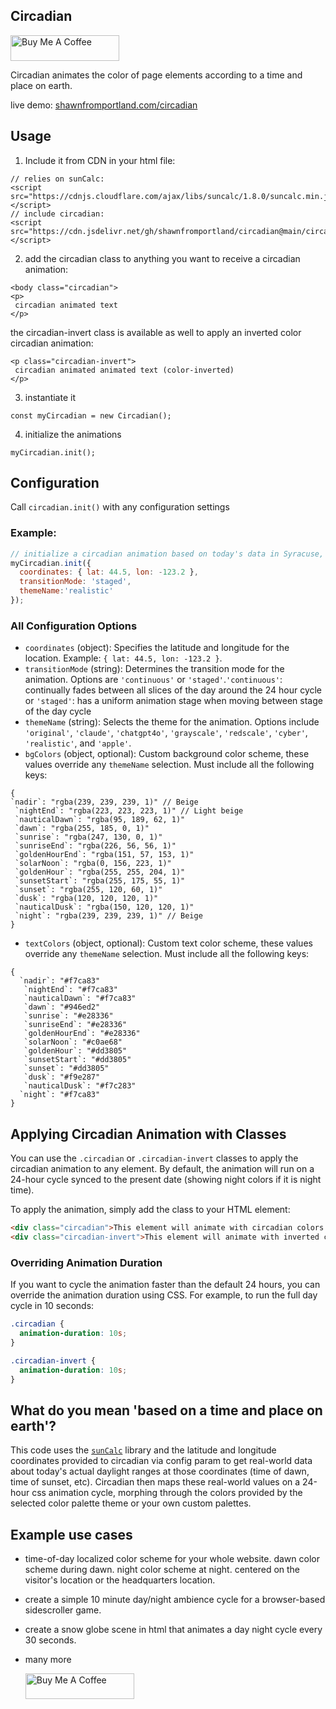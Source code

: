 
## Circadian
<a href="https://www.buymeacoffee.com/shawnfromportland" target="_blank"><img src="https://cdn.buymeacoffee.com/buttons/default-orange.png" alt="Buy Me A Coffee" height="41" width="174"></a>  
  

Circadian animates the color of page elements according to a time and place on earth.  
  
  live demo: <a href="https://shawnfromportland.com/circadian">shawnfromportland.com/circadian</a>

## Usage

1. Include it from CDN in your html file:
```
// relies on sunCalc:
<script src="https://cdnjs.cloudflare.com/ajax/libs/suncalc/1.8.0/suncalc.min.js"></script>
// include circadian:
<script src="https://cdn.jsdelivr.net/gh/shawnfromportland/circadian@main/circadian.js"></script>
```
2. add the circadian class to anything you want to receive a circadian animation:
```
<body class="circadian">
<p>
 circadian animated text
</p>
```
the circadian-invert class is available as well to apply an inverted color circadian animation:
```
<p class="circadian-invert">
 circadian animated animated text (color-inverted)
</p>
```
3. instantiate it
```
const myCircadian = new Circadian();
```
4. initialize the animations
```
myCircadian.init();
```


## Configuration

Call `circadian.init()` with any configuration settings
### Example:
```javascript
// initialize a circadian animation based on today's data in Syracuse, NY, using the staged transitionMode and realistic theme colors.
myCircadian.init({
  coordinates: { lat: 44.5, lon: -123.2 },
  transitionMode: 'staged',
  themeName:'realistic' 
});
```

  ### All Configuration Options

  - `coordinates` (object): Specifies the latitude and longitude for the location. Example: `{ lat: 44.5, lon: -123.2 }`.
  - `transitionMode` (string): Determines the transition mode for the animation. Options are `'continuous'` or `'staged'`.`'continuous'`: continually fades between all slices of the day around the 24 hour cycle or `'staged'`: has a uniform animation stage when moving between stage of the day cycle
  - `themeName` (string): Selects the theme for the animation. Options include `'original'`, `'claude'`, `'chatgpt4o'`, `'grayscale'`, `'redscale'`, `'cyber'`, `'realistic'`, and `'apple'`.
  - `bgColors` (object, optional): Custom background color scheme, these values override any `themeName` selection. Must include all the following keys:
  ```
  {
  `nadir`: "rgba(239, 239, 239, 1)" // Beige
   `nightEnd`: "rgba(223, 223, 223, 1)" // Light beige
   `nauticalDawn`: "rgba(95, 189, 62, 1)"
   `dawn`: "rgba(255, 185, 0, 1)"
   `sunrise`: "rgba(247, 130, 0, 1)"
   `sunriseEnd`: "rgba(226, 56, 56, 1)"
   `goldenHourEnd`: "rgba(151, 57, 153, 1)"
   `solarNoon`: "rgba(0, 156, 223, 1)"
   `goldenHour`: "rgba(255, 255, 204, 1)"
   `sunsetStart`: "rgba(255, 175, 55, 1)"
   `sunset`: "rgba(255, 120, 60, 1)"
   `dusk`: "rgba(120, 120, 120, 1)"
   `nauticalDusk`: "rgba(150, 120, 120, 1)"
   `night`: "rgba(239, 239, 239, 1)" // Beige
  }
  ```
  
  - `textColors` (object, optional): Custom text color scheme, these values override any `themeName` selection. Must include all the following keys:
  ```
  { 
    `nadir`: "#f7ca83"
     `nightEnd`: "#f7ca83"
     `nauticalDawn`: "#f7ca83"
     `dawn`: "#946ed2"
     `sunrise`: "#e28336"
     `sunriseEnd`: "#e28336"
     `goldenHourEnd`: "#e28336"
     `solarNoon`: "#c0ae68"
     `goldenHour`: "#dd3805"
     `sunsetStart`: "#dd3805"
     `sunset`: "#dd3805"
     `dusk`: "#f9e287"
     `nauticalDusk`: "#f7c283"
    `night`: "#f7ca83"
  }
  ```

## Applying Circadian Animation with Classes

You can use the `.circadian` or `.circadian-invert` classes to apply the circadian animation to any element. By default, the animation will run on a 24-hour cycle synced to the present date (showing night colors if it is night time).

To apply the animation, simply add the class to your HTML element:
```html
<div class="circadian">This element will animate with circadian colors.</div>
<div class="circadian-invert">This element will animate with inverted circadian colors.</div>
```

### Overriding Animation Duration

If you want to cycle the animation faster than the default 24 hours, you can override the animation duration using CSS. For example, to run the full day cycle in 10 seconds:
```css
.circadian {
  animation-duration: 10s;
}

.circadian-invert {
  animation-duration: 10s;
}
```


## What do you mean 'based on a time and place on earth'?
   This code uses the [`sunCalc`](https://github.com/mourner/suncalc) library and the latitude and longitude coordinates provided to circadian via config param to get real-world data about today's actual daylight ranges at those coordinates (time of dawn, time of sunset, etc). Circadian then maps these real-world values on a 24-hour css animation cycle, morphing through the colors provided by the selected color palette theme or your own custom palettes. 
     
## Example use cases
- time-of-day localized color scheme for your whole website. dawn color scheme during dawn. night color scheme at night. centered on the visitor's location or the headquarters location.
- create a simple 10 minute day/night ambience cycle for a browser-based sidescroller game.
- create a snow globe scene in html that animates a day night cycle every 30 seconds.
- many more  
  

  <a href="https://www.buymeacoffee.com/shawnfromportland" target="_blank"><img src="https://cdn.buymeacoffee.com/buttons/default-orange.png" alt="Buy Me A Coffee" height="41" width="174"></a>  
  
  
  
